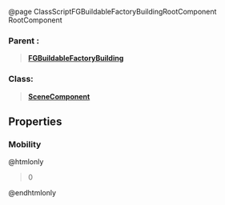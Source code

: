 @page ClassScriptFGBuildableFactoryBuildingRootComponent RootComponent
### Parent :
<b><a href="_class_script_f_g_buildable_factory_building.html"><blockquote>FGBuildableFactoryBuilding</blockquote></a></b>
### Class:
<b><a href="_class_script_scene_component.html"><blockquote>SceneComponent</blockquote></a></b>
## Properties
### Mobility
@htmlonly
<blockquote>0</blockquote>
@endhtmlonly

